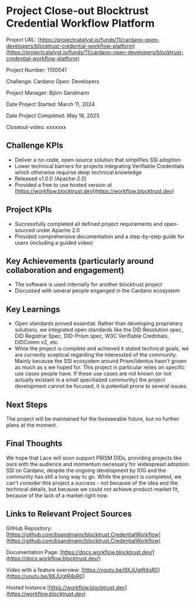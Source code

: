 # Project Close-out Blocktrust Credential Workflow Platform

Project URL: [https://projectcatalyst.io/funds/11/cardano-open-developers/blocktrust-credential-workflow-platform](https://projectcatalyst.io/funds/11/cardano-open-developers/blocktrust-credential-workflow-platform)

Project Number: 1100041

Challenge: Cardano Open: Developers

Project Manager: Björn Sandmann

Date Project Started: March 11, 2024

Date Project Completed: May 18, 2025

Closeout-video: xxxxxxx

## Challenge KPIs
- Deliver a no-code, open-source solution that simplifies SSI adoption
- Lower technical barriers for projects integrating Verifiable Credentials which otherwise requirse deep technical knowledge
- Released v1.0.0 (Apache-2.0)
- Provided a free to use hosted version at [https://workflow.blocktrust.dev](https://workflow.blocktrust.dev)

## Project KPIs
- Successfully completed all defined project requirements and open-sourced under Apache 2.0
- Provided comprehensive documentation and a step-by-step guide for users (including a guided video)

## Key Achievements (particularly around collaboration and engagement)
- The software is used internally for another blocktrust project
- Discussed with several people enganged in the Cardano ecosystem

## Key Learnings
- Open standards proved essential. Rather than developing proprietary solutions, we integrated open standards like the DID Resolution spec, DID Registrar Spec, DID-Prism spec, W3C Verifiable Credntials, DIDComm v2, etc.
- While the project is complete and achieved it stated technical goals, we are currently sceptical regarding the interessted of the community. Mainly because the SSI ecosystem around Prism/Identus hasn't grown as much as s we hoped for. This project in particular relies on specific use cases people have. If these use cases are not known (or not actually existant in a small speciliazed community) the project development cannot be focused, it is potentiall prone to several issues.

## Next Steps

The project will be maintained for the foreseeable future, but no further plans at the moment.

## Final Thoughts

We hope that Lace will soon support PRISM DIDs, providing projects like ours with the audience and momentum necessary for widespread adoption. SSI on Cardano, despite the ongoing development by IOG and the community has still a long way to go. While the project is completed, we can't consider this project a success - not because of the idea and the technical details, but because we could not achieve product-market fit, because of the lack of a market right now.

## Links to Relevant Project Sources

GitHub Repository:  [https://github.com/bsandmann/blocktrust.CredentialWorkflow](https://github.com/bsandmann/blocktrust.CredentialWorkflow)

Documentation Page: [https://docs.workflow.blocktrust.dev/](https://docs.workflow.blocktrust.dev/)

Video with a feature overview: [https://youtu.be/9XJUgtR4sR0](https://youtu.be/9XJUgtR4sR0)

Hosted Instance [https://workflow.blocktrust.dev](https://workflow.blocktrust.dev)
